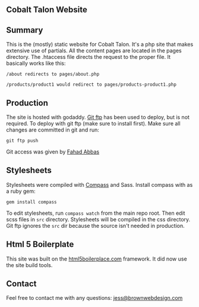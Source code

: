 Cobalt Talon Website
--------------------------

## Summary

This is the (mostly) static website for Cobalt Talon.  It's a php site
that makes extensive use of partials.  All the content pages are located
in the pages directory.  The .htaccess file directs the request to the
proper file.  It basically works like this:

    /about redirects to pages/about.php

    /products/product1 would redirect to pages/products-product1.php


## Production

The site is hosted with godaddy.  [Git
ftp](https://github.com/resmo/git-ftp) has been used to deploy, but is
not required.  To deploy with git ftp (make sure to install first).
Make sure all changes are committed in git and run:

    git ftp push

Git access was given by [Fahad Abbas](mailto:fabbas@cobalttalon.com)


## Stylesheets

Stylesheets were compiled with [Compass](http://compass-style.org/) and
Sass.  Install compass with as a ruby gem:

    gem install compass

To edit stylesheets, run `compass watch` from the main repo root.  Then
edit scss files in `src` directory.  Stylesheets will be compiled in the
css directory. Git ftp ignores the `src` dir because the source isn't
needed in production. 


## Html 5 Boilerplate

This site was built on the
[html5boilerplace.com](http://html5boilerplate.com/) framework.  It did
now use the site build tools.


## Contact

Feel free to contact me with any questions: jess@brownwebdesign.com
